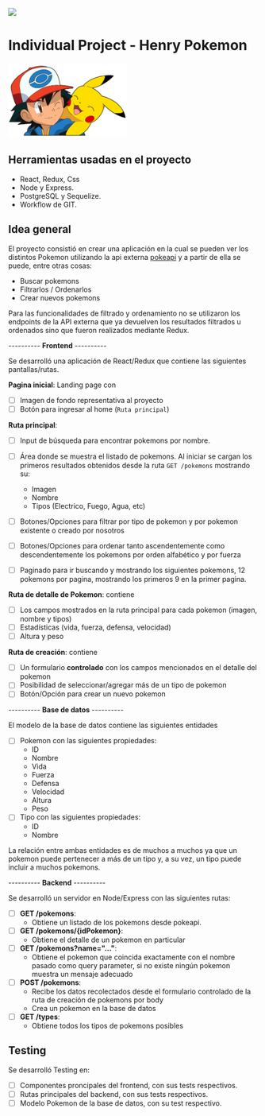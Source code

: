 <p align='left'>
    <img src='https://static.wixstatic.com/media/85087f_0d84cbeaeb824fca8f7ff18d7c9eaafd~mv2.png/v1/fill/w_160,h_30,al_c,q_85,usm_0.66_1.00_0.01/Logo_completo_Color_1PNG.webp' </img>
</p>

# Individual Project - Henry Pokemon

<p align="left">
  <img height="150" src="./pokemon.png" />
</p>


## Herramientas usadas en el proyecto

  - React, Redux, Css
  - Node y Express.
  - PostgreSQL y Sequelize.
  - Workflow de GIT.
## Idea general

El proyecto consistió en crear una aplicación en la cual se pueden ver los distintos Pokemon utilizando la api externa [pokeapi](https://pokeapi.co/) y a partir de ella se puede, entre otras cosas:

  - Buscar pokemons
  - Filtrarlos / Ordenarlos
  - Crear nuevos pokemons

Para las funcionalidades de filtrado y ordenamiento no se utilizaron los endpoints de la API externa que ya devuelven los resultados filtrados u ordenados sino que fueron realizados mediante Redux.



---------- __Frontend__ ----------


Se desarrolló una aplicación de React/Redux que contiene las siguientes pantallas/rutas.

__Pagina inicial__: Landing page con
- [ ] Imagen de fondo representativa al proyecto
- [ ] Botón para ingresar al home (`Ruta principal`)

__Ruta principal__:
- [ ] Input de búsqueda para encontrar pokemons por nombre.
- [ ] Área donde se muestra el listado de pokemons. Al iniciar se cargan los primeros resultados obtenidos desde la ruta `GET /pokemons` mostrando su:
  - Imagen
  - Nombre
  - Tipos (Electrico, Fuego, Agua, etc)
- [ ] Botones/Opciones para filtrar por tipo de pokemon y por pokemon existente o creado por nosotros
- [ ] Botones/Opciones para ordenar tanto ascendentemente como descendentemente los pokemons por orden alfabético y por fuerza
- [ ] Paginado para ir buscando y mostrando los siguientes pokemons, 12 pokemons por pagina, mostrando los primeros 9 en la primer pagina.


__Ruta de detalle de Pokemon__: contiene
- [ ] Los campos mostrados en la ruta principal para cada pokemon (imagen, nombre y tipos)
- [ ] Estadísticas (vida, fuerza, defensa, velocidad)
- [ ] Altura y peso

__Ruta de creación__: contiene
- [ ] Un formulario __controlado__ con los campos mencionados en el detalle del pokemon
- [ ] Posibilidad de seleccionar/agregar más de un tipo de pokemon
- [ ] Botón/Opción para crear un nuevo pokemon

---------- __Base de datos__ ----------

El modelo de la base de datos contiene las siguientes entidades

- [ ] Pokemon con las siguientes propiedades:
  - ID
  - Nombre
  - Vida
  - Fuerza
  - Defensa
  - Velocidad
  - Altura
  - Peso
- [ ] Tipo con las siguientes propiedades:
  - ID
  - Nombre

La relación entre ambas entidades es de muchos a muchos ya que un pokemon puede pertenecer a más de un tipo y, a su vez, un tipo puede incluir a muchos pokemons.

---------- __Backend__ ----------

Se desarrolló un servidor en Node/Express con las siguientes rutas:

- [ ] __GET /pokemons__:
  - Obtiene un listado de los pokemons desde pokeapi.
- [ ] __GET /pokemons/{idPokemon}__:
  - Obtiene el detalle de un pokemon en particular
- [ ] __GET /pokemons?name="..."__:
  - Obtiene el pokemon que coincida exactamente con el nombre pasado como query parameter, si no existe ningún pokemon muestra un mensaje adecuado
- [ ] __POST /pokemons__:
  - Recibe los datos recolectados desde el formulario controlado de la ruta de creación de pokemons por body
  - Crea un pokemon en la base de datos
- [ ] __GET /types__:
  - Obtiene todos los tipos de pokemons posibles


## Testing

Se desarrolló Testing en:

- [ ] Componentes proncipales del frontend, con sus tests respectivos.
- [ ] Rutas principales del backend, con sus tests respectivos.
- [ ] Modelo Pokemon de la base de datos, con su test respectivo.
